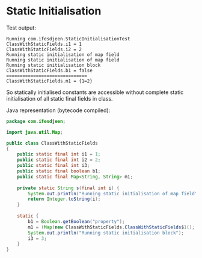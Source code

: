 # Static Initialisation

Test output: 
```
Running com.ifesdjeen.StaticInitialisationTest
ClassWithStaticFields.i1 = 1
ClassWithStaticFields.i2 = 2
Running static initialisation of map field
Running static initialisation of map field
Running static initialisation block
ClassWithStaticFields.b1 = false
==============================
ClassWithStaticFields.m1 = {1=2}
```

So statically initialised constants are accessible without complete static initialisation of all static final fields in class.

Java representation (bytecode compiled):

```java
package com.ifesdjeen;

import java.util.Map;

public class ClassWithStaticFields
{
    public static final int i1 = 1;
    public static final int i2 = 2;
    public static final int i3;
    public static final boolean b1;
    public static final Map<String, String> m1;
    
    private static String s(final int i) {
        System.out.println("Running static initialisation of map field");
        return Integer.toString(i);
    }
    
    static {
        b1 = Boolean.getBoolean("property");
        m1 = (Map)new ClassWithStaticFields.ClassWithStaticFields$1();
        System.out.println("Running static initialisation block");
        i3 = 3;
    }
}
				
```
